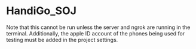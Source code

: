 # HandiGo_SOJ

Note that this cannot be run unless the server and ngrok are running in the terminal. Additionally, the apple ID account of the phones being used for testing must be added in the project settings.
